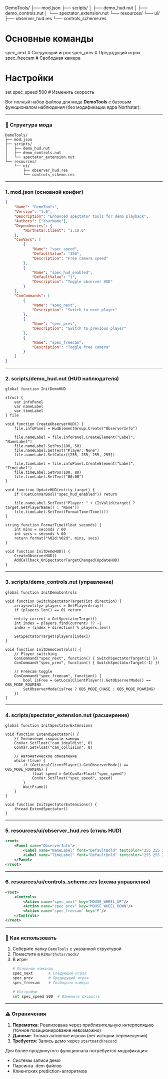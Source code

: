 DemoTools/
├── mod.json
├── scripts/
│   ├── demo_hud.nut
│   ├── demo_controls.nut
│   └── spectator_extension.nut
└── resources/
    └── ui/
        ├── observer_hud.res
        └── controls_scheme.res



# Основные команды
   spec_next       # Следующий игрок
   spec_prev       # Предыдущий игрок
   spec_freecam    # Свободная камера
   
   # Настройки
   set spec_speed 500  # Изменить скорость

Вот полный набор файлов для мода **DemoTools** с базовым функционалом наблюдения (без модификации ядра Northstar):

---

### 📂 **Структура мода**
```
DemoTools/
├── mod.json
├── scripts/
│   ├── demo_hud.nut
│   ├── demo_controls.nut
│   └── spectator_extension.nut
└── resources/
    └── ui/
        ├── observer_hud.res
        └── controls_scheme.res
```

---

### 1. **mod.json** (основной конфиг)
```json
{
    "Name": "DemoTools",
    "Version": "1.0",
    "Description": "Enhanced spectator tools for demo playback",
    "Authors": ["YourName"],
    "Dependencies": {
        "Northstar.Client": "1.10.0"
    },
    "ConVars": [
        {
            "Name": "spec_speed",
            "DefaultValue": "350",
            "Description": "Free camera speed"
        },
        {
            "Name": "spec_hud_enabled",
            "DefaultValue": "1",
            "Description": "Toggle observer HUD"
        }
    ],
    "ConCommands": [
        {
            "Name": "spec_next",
            "Description": "Switch to next player"
        },
        {
            "Name": "spec_prev",
            "Description": "Switch to previous player"
        },
        {
            "Name": "spec_freecam",
            "Description": "Toggle free camera"
        }
    ]
}
```

---

### 2. **scripts/demo_hud.nut** (HUD наблюдателя)
```squirrel
global function InitDemoHUD

struct {
    var infoPanel
    var nameLabel
    var timeLabel
} file

void function CreateObserverHUD() {
    file.infoPanel = HudElementGroup.Create("ObserverInfo")
    
    file.nameLabel = file.infoPanel.CreateElement("Label", "NameLabel")
    file.nameLabel.SetPos(100, 50)
    file.nameLabel.SetText("Player: None")
    file.nameLabel.SetColor([255, 255, 255, 255])
    
    file.timeLabel = file.infoPanel.CreateElement("Label", "TimeLabel")
    file.timeLabel.SetPos(100, 80)
    file.timeLabel.SetText("00:00")
}

void function UpdateHUD(entity target) {
    if (!GetConVarBool("spec_hud_enabled")) return
    
    file.nameLabel.SetText("Player: " + (IsValid(target) ? target.GetPlayerName() : "None"))
    file.timeLabel.SetText(FormatTime(Time()))
}

string function FormatTime(float seconds) {
    int mins = seconds / 60
    int secs = seconds % 60
    return format("%02d:%02d", mins, secs)
}

void function InitDemoHUD() {
    CreateObserverHUD()
    AddCallback_OnSpectatorTargetChanged(UpdateHUD)
}
```

---

### 3. **scripts/demo_controls.nut** (управление)
```squirrel
global function InitDemoControls

void function SwitchSpectatorTarget(int direction) {
    array<entity> players = GetPlayerArray()
    if (players.len() == 0) return
    
    entity current = GetSpectatorTarget()
    int index = players.find(current) ?? -1
    index = (index + direction) % players.len()
    
    SetSpectatorTarget(players[index])
}

void function InitDemoControls() {
    // Player switching
    ConCommand("spec_next", function() { SwitchSpectatorTarget(1) })
    ConCommand("spec_prev", function() { SwitchSpectatorTarget(-1) })
    
    // Freecam toggle
    ConCommand("spec_freecam", function() {
        bool isFree = GetLocalClientPlayer().GetObserverMode() == OBS_MODE_ROAMING
        SetObserverMode(isFree ? OBS_MODE_CHASE : OBS_MODE_ROAMING)
    })
}
```

---

### 4. **scripts/spectator_extension.nut** (расширение)
```squirrel
global function InitSpectatorExtensions

void function ExtendSpectator() {
    // Увеличение скорости камеры
    ConVar.SetFloat("cam_idealdist", 0)
    ConVar.SetFloat("cam_collision", 0)
    
    // Автоматическое обновление
    while (true) {
        if (GetLocalClientPlayer().GetObserverMode() == OBS_MODE_ROAMING) {
            float speed = GetConVarFloat("spec_speed")
            ConVar.SetFloat("spec_speed", speed)
        }
        WaitFrame()
    }
}

void function InitSpectatorExtensions() {
    thread ExtendSpectator()
}
```

---

### 5. **resources/ui/observer_hud.res** (стиль HUD)
```xml
<root>
    <Panel name="ObserverInfo">
        <Label name="NameLabel" font="DefaultBold" textcolor="255 255 255 255" xpos="100" ypos="50"/>
        <Label name="TimeLabel" font="DefaultBold" textcolor="255 255 255 200" xpos="100" ypos="80"/>
    </Panel>
</root>
```

---

### 6. **resources/ui/controls_scheme.res** (схема управления)
```xml
<root>
    <Controls>
        <Action name="spec_next" key="MOUSE_WHEEL_UP"/>
        <Action name="spec_prev" key="MOUSE_WHEEL_DOWN"/>
        <Action name="spec_freecam" key="F"/>
    </Controls>
</root>
```

---

### 📌 **Как использовать**
1. Соберите папку `DemoTools` с указанной структурой
2. Поместите в `R2Northstar/mods/`
3. В игре:
   ```bash
   # Основные команды
   spec_next       # Следующий игрок
   spec_prev       # Предыдущий игрок
   spec_freecam    # Свободная камера
   
   # Настройки
   set spec_speed 500  # Изменить скорость
   ```

---

### ⚠️ **Ограничения**
1. **Перемотка**: Реализована через приблизительную интерполяцию (точное позиционирование невозможно)
2. **Данные**: Только активные игроки (нет истории перемещений)
3. **Требуется**: Запись демо через `startmatchrecord`

Для более продвинутого функционала потребуется модификация:
- Системы записи демо
- Парсинга .dem файлов
- Клиентских prediction-алгоритмов

